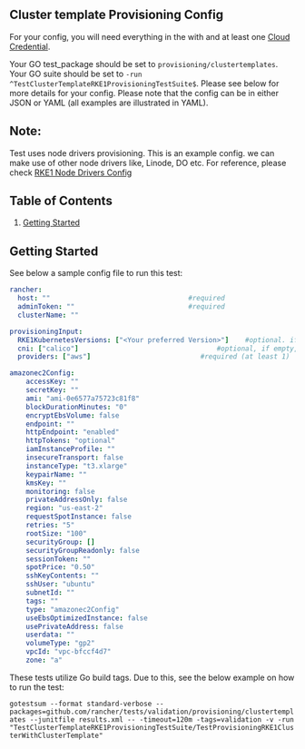 ## Cluster template Provisioning Config

For your config, you will need everything in the with and at least one [Cloud Credential](../../provisioning/rke1/README.md#cloud-credentials). 

Your GO test_package should be set to `provisioning/clustertemplates`.
Your GO suite should be set to `-run ^TestClusterTemplateRKE1ProvisioningTestSuite$`.
Please see below for more details for your config. Please note that the config can be in either JSON or YAML (all examples are illustrated in YAML).

## Note: 
Test uses node drivers provisioning. This is an example config. we can make use of other node drivers like, Linode, DO etc. For reference, please check [RKE1 Node Drivers Config](../../provisioning/rke1/README.md#nodetemplateconfigs)

## Table of Contents
1. [Getting Started](#Getting-Started)

## Getting Started
See below a sample config file to run this test:
```yaml
rancher:                                   
  host: ""                                  #required
  adminToken: ""                            #required
  clusterName: ""                           

provisioningInput:
  RKE1KubernetesVersions: ["<Your preferred Version>"]    #optional. if empty, latest version is considered.
  cni: ["calico"]                                  #optional, if empty, calico is considered.
  providers: ["aws"]                           #required (at least 1)                    

amazonec2Config:
    accessKey: ""
    secretKey: ""
    ami: "ami-0e6577a75723c81f8"
    blockDurationMinutes: "0"
    encryptEbsVolume: false
    endpoint: ""
    httpEndpoint: "enabled"
    httpTokens: "optional"
    iamInstanceProfile: ""
    insecureTransport: false
    instanceType: "t3.xlarge"
    keypairName: ""
    kmsKey: ""
    monitoring: false
    privateAddressOnly: false
    region: "us-east-2"
    requestSpotInstance: false
    retries: "5"
    rootSize: "100"
    securityGroup: []
    securityGroupReadonly: false
    sessionToken: ""
    spotPrice: "0.50"
    sshKeyContents: ""
    sshUser: "ubuntu"
    subnetId: ""
    tags: ""
    type: "amazonec2Config"
    useEbsOptimizedInstance: false
    usePrivateAddress: false
    userdata: ""
    volumeType: "gp2"
    vpcId: "vpc-bfccf4d7"
    zone: "a"                      
```

These tests utilize Go build tags. Due to this, see the below example on how to run the test:

`gotestsum --format standard-verbose --packages=github.com/rancher/tests/validation/provisioning/clustertemplates --junitfile results.xml -- -timeout=120m -tags=validation -v -run "TestClusterTemplateRKE1ProvisioningTestSuite/TestProvisioningRKE1ClusterWithClusterTemplate"`